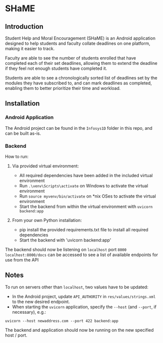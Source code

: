 # **SHaME**

## **Introduction**
Student Help and Moral Encouragement \(SHaME) is an Android application designed to help students and faculty collate deadlines on one platform, making it easier to track.

Faculty are able to see the number of students enrolled that have completed each of their set deadlines, allowing them to extend the deadline if they feel not enough students have completed it.

Students are able to see a chronologically sorted list of deadlines set by the modules they have subscribed to, and can mark deadlines as completed, enabling them to better prioritize their time and workload.

## **Installation**
### **Android Application**
The Android project can be found in the `Infosys1D` folder in this repo, and can be built as-is.

### **Backend**
How to run:
1. Via provided virtual environment:
	- All required dependencies have been added in the included virtual environment
	- Run `.\venv\Scripts\activate` on Windows to activate the virtual environment
	- Run `source myvenv/bin/activate` on *nix OSes to activate the virtual environment
	- Start the backend from within the virtual environment with `uvicorn backend:app`

2. From your own Python installation:
	- pip install the provided requirements.txt file to install all required dependencies
	- Start the backend with 'uvicorn backend:app'

The backend should now be listening on `localhost` port `8000`
`localhost:8000/docs` can be accessed to see a list of available endpoints for use from the API

## **Notes**
To run on servers other than `localhost`, two values have to be updated:
- In the Android project, update `API_AUTHORITY` in `res/values/strings.xml` to the new desired endpoint.
- When starting the `uvicorn` application, specify the `--host` \(and `--port`, if necessary), e.g.:
```
uvicorn --host newaddress.com --port 422 backend:app
```

The backend and application should now be running on the new specified host / port.
